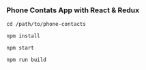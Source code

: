 ### Phone Contats App with React & Redux

`cd /path/to/phone-contacts`

`npm install`

`npm start`

`npm run build`
